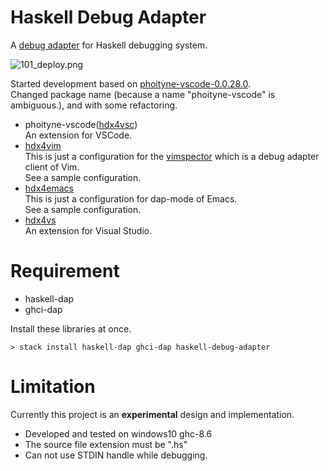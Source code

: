
# Haskell Debug Adapter

A [debug adapter](https://microsoft.github.io/debug-adapter-protocol/) for Haskell debugging system.

![101_deploy.png](https://raw.githubusercontent.com/phoityne/haskell-debug-adapter/master/docs/design/101_deploy.png)

Started development based on [phoityne-vscode-0.0.28.0](https://hackage.haskell.org/package/phoityne-vscode).  
Changed package name (because a name "phoityne-vscode" is ambiguous.), and with some refactoring.

* phoityne-vscode([hdx4vsc](https://github.com/phoityne/hdx4vsc))  
  An extension for VSCode.
* [hdx4vim](https://github.com/phoityne/hdx4vim)  
  This is just a configuration for the [vimspector](https://github.com/puremourning/vimspector) which is a debug adapter client of Vim.   
  See a sample configuration.
* [hdx4emacs](https://github.com/phoityne/hdx4emacs)  
  This is just a configuration for dap-mode of Emacs.  
  See a sample configuration.
* [hdx4vs](https://github.com/phoityne/hdx4vs)  
  An extension for Visual Studio.

# Requirement
  - haskell-dap
  - ghci-dap

Install these libraries at once.

```
> stack install haskell-dap ghci-dap haskell-debug-adapter
```


# Limitation
Currently this project is an __experimental__ design and implementation.

* Developed and tested on windows10 ghc-8.6
* The source file extension must be ".hs"
* Can not use STDIN handle while debugging. 


